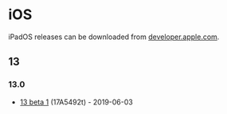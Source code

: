 # iOS

iPadOS releases can be downloaded from [developer.apple.com][1].

## 13

### 13.0

- [13 beta 1](https://developer.apple.com/documentation/ios_ipados_release_notes/ios_ipados_13_beta_release_notes/) (17A5492t) - 2019-06-03

[1]: https://developer.apple.com/ios/download/

